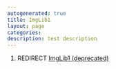 ```yaml
---
autogenerated: true
title: ImgLib1
layout: page
categories: 
description: test description
---
```


1.  REDIRECT [ImgLib1 (deprecated)](ImgLib1_(deprecated) "wikilink")
